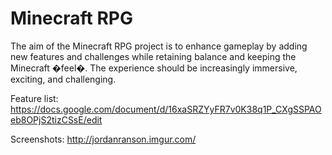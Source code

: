 Minecraft RPG
=============

The aim of the Minecraft RPG project is to enhance gameplay by adding new features and challenges while retaining balance and keeping the Minecraft �feel�. The experience should be increasingly immersive, exciting, and challenging.

Feature list:
https://docs.google.com/document/d/16xaSRZYyFR7v0K38q1P_CXgSSPAOeb8OPjS2tizCSsE/edit

Screenshots:
http://jordanranson.imgur.com/